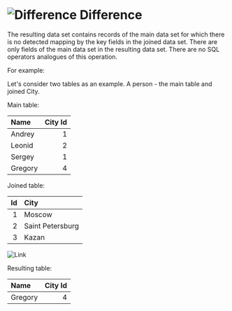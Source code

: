 # ![Difference](../../../images/icons/joindata/join-diff_default.svg) Difference

The resulting data set contains records of the main data set for which there is no detected mapping by the key fields in the joined data set. There are only fields of the main data set in the resulting data set. There are no SQL operators analogues of this operation.

For example:

Let's consider two tables as an example. A person - the main table and joined City.

Main table:

|Name|City Id|
|:-|-:|
|Andrey|1|
|Leonid|2|
|Sergey|1|
|Gregory|4|

Joined table:

|Id|City|
|-:|:-|
|1|Moscow|
|2|Saint Petersburg|
|3|Kazan|

![Link](./merge.svg)

Resulting table:

|Name|City Id|
|:-|-:|
|Gregory|4|
